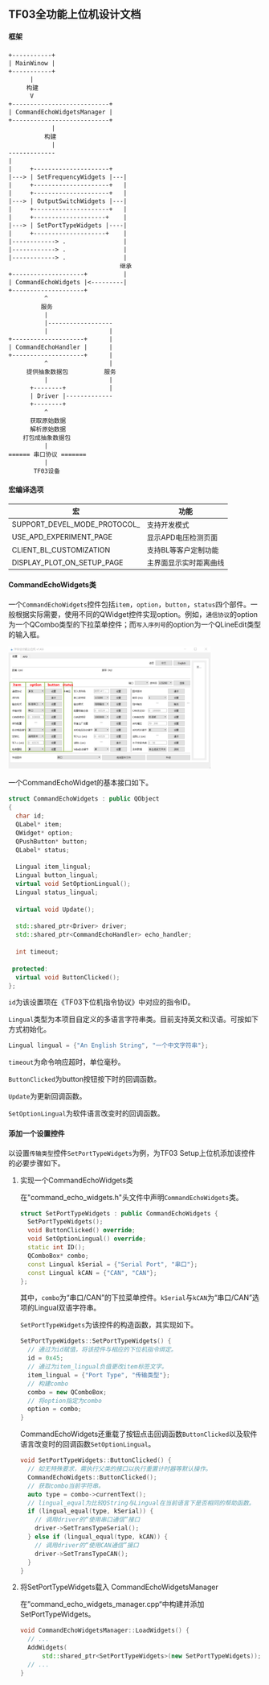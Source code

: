 ## TF03全功能上位机设计文档

#### 框架

```
+-----------+
| MainWinow |
+-----------+
      |
     构建
      V
+---------------------------+
| CommandEchoWidgetsManager |
+---------------------------+
            |
          构建
            |
-------------
|
|     +---------------------+
|---> | SetFrequencyWidgets |---|
|     +---------------------+   |
|     +---------------------+   |
|---> | OutputSwitchWidgets |---|
|     +---------------------+   |
|     +--------------------+    |
|---> | SetPortTypeWidgets |----|
|     +--------------------+    |
|------------> .                |
|------------> .                |
|------------> .                |
                               继承
+--------------------+          |
| CommandEchoWidgets |<---------|
+--------------------+
          ^
         服务
          |
          |------------------
          |                 |
+--------------------+      |
| CommandEchoHandler |      |
+--------------------+      |
          ^                 |
     提供抽象数据包          服务
          |                 |
      +--------+            |
      | Driver |-------------
      +--------+
          ^
      获取原始数据
      解析原始数据
    打包成抽象数据包
          |
====== 串口协议 =======
          |         
       TF03设备
```

#### 宏编译选项

| 宏                           | 功能                   |
| ---------------------------- | ---------------------- |
| SUPPORT_DEVEL_MODE_PROTOCOL_ | 支持开发模式           |
| USE_APD_EXPERIMENT_PAGE      | 显示APD电压检测页面    |
| CLIENT_BL_CUSTOMIZATION      | 支持BL等客户定制功能   |
| DISPLAY_PLOT_ON_SETUP_PAGE   | 主界面显示实时距离曲线 |

#### CommandEchoWidgets类

一个`CommandEchoWidgets`控件包括`item`，`option`，`button`，`status`四个部件。一般根据实际需要，使用不同的QWidget控件实现option。例如，`通信协议`的option为一个QCombo类型的下拉菜单控件；而`写入序列号`的option为一个QLineEdit类型的输入框。

<img src="media/command_echo_widgets.png" width="80%">

一个CommandEchoWidget的基本接口如下。

```c++
struct CommandEchoWidgets : public QObject
{
  char id;
  QLabel* item;
  QWidget* option;
  QPushButton* button;
  QLabel* status;

  Lingual item_lingual;
  Lingual button_lingual;
  virtual void SetOptionLingual();
  Lingual status_lingual;

  virtual void Update();

  std::shared_ptr<Driver> driver;
  std::shared_ptr<CommandEchoHandler> echo_handler;

  int timeout;

 protected:
  virtual void ButtonClicked();
};
```

`id`为该设置项在《TF03下位机指令协议》中对应的指令ID。

`Lingual`类型为本项目自定义的多语言字符串类。目前支持英文和汉语。可按如下方式初始化。

```c++
Lingual lingual = {"An English String", "一个中文字符串"};
```

`timeout`为命令响应超时，单位毫秒。

`ButtonClicked`为button按钮按下时的回调函数。

`Update`为更新回调函数。

`SetOptionLingual`为软件语言改变时的回调函数。

#### 添加一个设置控件

以设置`传输类型`控件`SetPortTypeWidgets`为例，为TF03 Setup上位机添加该控件的必要步骤如下。

1. 实现一个CommandEchoWidgets类

   在"command_echo_widgets.h"头文件中声明`CommandEchoWidgets`类。

   ```c++
   struct SetPortTypeWidgets : public CommandEchoWidgets {
     SetPortTypeWidgets();
     void ButtonClicked() override;
     void SetOptionLingual() override;
     static int ID();
     QComboBox* combo;
     const Lingual kSerial = {"Serial Port", "串口"};
     const Lingual kCAN = {"CAN", "CAN"};
   };
   ```

   其中，`combo`为“串口/CAN”的下拉菜单控件。`kSerial`与`kCAN`为“串口/CAN”选项的Lingual双语字符串。

   `SetPortTypeWidgets`为该控件的构造函数，其实现如下。

   ```c++
   SetPortTypeWidgets::SetPortTypeWidgets() {
     // 通过为id赋值，将该控件与相应的下位机指令绑定。
     id = 0x45;
     // 通过为item_lingual负值更改item标签文字。
     item_lingual = {"Port Type", "传输类型"};
     // 构建combo
     combo = new QComboBox;
     // 将option指定为combo
     option = combo;
   }
   ```

   CommandEchoWidgets还重载了按钮点击回调函数`ButtonClicked`以及软件语言改变时的回调函数`SetOptionLingual`。

   ```c++
   void SetPortTypeWidgets::ButtonClicked() {
     // 如无特殊要求，需执行父类的接口以执行重置计时器等默认操作。
     CommandEchoWidgets::ButtonClicked();
     // 获取combo当前字符串。
     auto type = combo->currentText();
     // lingual_equal为比较QString与Lingual在当前语言下是否相同的帮助函数。
     if (lingual_equal(type, kSerial)) {
       // 调用driver的“使用串口通信”接口
       driver->SetTransTypeSerial();
     } else if (lingual_equal(type, kCAN)) {
       // 调用driver的“使用CAN通信”接口
       driver->SetTransTypeCAN();
     }
   }
   ```

2. 将SetPortTypeWidgets载入 CommandEchoWidgetsManager

   在”command_echo_widgets_manager.cpp“中构建并添加SetPortTypeWidgets。

   ```c++
   void CommandEchoWidgetsManager::LoadWidgets() {
     // ...
     AddWidgets(
         std::shared_ptr<SetPortTypeWidgets>(new SetPortTypeWidgets));
     // ...
   }
   ```
